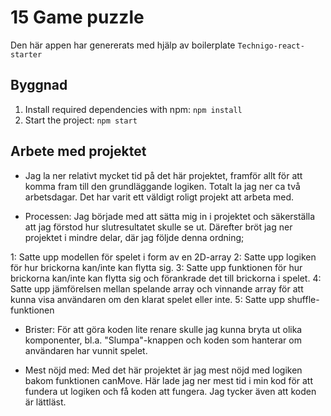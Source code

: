 # 15 Game puzzle

Den här appen har genererats med hjälp av boilerplate  `Technigo-react-starter`

## Byggnad

1. Install required dependencies with npm: `npm install`
1. Start the project: `npm start`

## Arbete med projektet
- Jag la ner relativt mycket tid på det här projektet, framför allt för att komma fram till den grundläggande logiken. Totalt la jag ner ca två arbetsdagar. Det har varit ett väldigt roligt projekt att arbeta med.

* Processen:
Jag började med att sätta mig in i projektet och säkerställa att jag förstod hur slutresultatet skulle se ut. Därefter bröt jag ner projektet i mindre delar, där jag följde denna ordning;

1: Satte upp modellen för spelet i form av en 2D-array
2: Satte upp logiken för hur brickorna kan/inte kan flytta sig.
3: Satte upp funktionen för hur brickorna kan/inte kan flytta sig och förankrade det till brickorna i spelet.
4: Satte upp jämförelsen mellan spelande array och vinnande array för att kunna visa användaren om den klarat spelet eller inte.
5: Satte upp shuffle-funktionen

* Brister:
För att göra koden lite renare skulle jag kunna bryta ut olika komponenter, bl.a. "Slumpa"-knappen och koden som hanterar om användaren har vunnit spelet.


* Mest nöjd med:
Med det här projektet är jag mest nöjd med logiken bakom funktionen canMove. Här lade jag ner mest tid i min kod för att fundera ut logiken och få koden att fungera. Jag tycker även att koden är lättläst.
